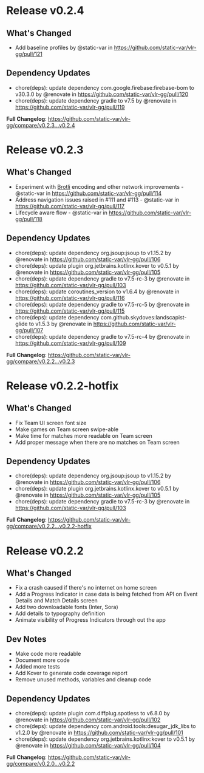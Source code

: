 # Release v0.2.4
## What's Changed
* Add baseline profiles by @static-var in https://github.com/static-var/vlr-gg/pull/121

## Dependency Updates
* chore(deps): update dependency com.google.firebase:firebase-bom to v30.3.0 by @renovate in https://github.com/static-var/vlr-gg/pull/120
* chore(deps): update dependency gradle to v7.5 by @renovate in https://github.com/static-var/vlr-gg/pull/119

**Full Changelog**: https://github.com/static-var/vlr-gg/compare/v0.2.3...v0.2.4


# Release v0.2.3
## What's Changed
* Experiment with [Brotli](https://github.com/google/brotli) encoding and other network improvements - @static-var in https://github.com/static-var/vlr-gg/pull/114
* Address navigation issues raised in #111 and #113 - @static-var in https://github.com/static-var/vlr-gg/pull/117
* Lifecycle aware flow - @static-var in https://github.com/static-var/vlr-gg/pull/118


## Dependency Updates
* chore(deps): update dependency org.jsoup:jsoup to v1.15.2 by @renovate in https://github.com/static-var/vlr-gg/pull/106
* chore(deps): update plugin org.jetbrains.kotlinx.kover to v0.5.1 by @renovate in https://github.com/static-var/vlr-gg/pull/105
* chore(deps): update dependency gradle to v7.5-rc-3 by @renovate in https://github.com/static-var/vlr-gg/pull/103
* chore(deps): update coroutines_version to v1.6.4 by @renovate in https://github.com/static-var/vlr-gg/pull/116
* chore(deps): update dependency gradle to v7.5-rc-5 by @renovate in https://github.com/static-var/vlr-gg/pull/115
* chore(deps): update dependency com.github.skydoves:landscapist-glide to v1.5.3 by @renovate in https://github.com/static-var/vlr-gg/pull/107
* chore(deps): update dependency gradle to v7.5-rc-4 by @renovate in https://github.com/static-var/vlr-gg/pull/109

**Full Changelog**: https://github.com/static-var/vlr-gg/compare/v0.2.2...v0.2.3


# Release v0.2.2-hotfix
## What's Changed
* Fix Team UI screen font size
* Make games on Team screen swipe-able
* Make time for matches more readable on Team screen
* Add proper message when there are no matches on Team screen

## Dependency Updates
* chore(deps): update dependency org.jsoup:jsoup to v1.15.2 by @renovate in https://github.com/static-var/vlr-gg/pull/106
* chore(deps): update plugin org.jetbrains.kotlinx.kover to v0.5.1 by @renovate in https://github.com/static-var/vlr-gg/pull/105
* chore(deps): update dependency gradle to v7.5-rc-3 by @renovate in https://github.com/static-var/vlr-gg/pull/103

**Full Changelog**: https://github.com/static-var/vlr-gg/compare/v0.2.2...v0.2.2-hotfix


# Release v0.2.2
## What's Changed
* Fix a crash caused if there's no internet on home screen
* Add a Progress Indicator in case data is being fetched from API on Event Details and Match Details screen
* Add two downloadable fonts (Inter, Sora)
* Add details to typography definition
* Animate visibility of Progress Indicators through out the app

## Dev Notes
* Make code more readable
* Document more code
* Added more tests
* Add Kover to generate code coverage report
* Remove unused methods, variables and cleanup code

## Dependency Updates
* chore(deps): update plugin com.diffplug.spotless to v6.8.0 by @renovate in https://github.com/static-var/vlr-gg/pull/102
* chore(deps): update dependency com.android.tools:desugar_jdk_libs to v1.2.0 by @renovate in https://github.com/static-var/vlr-gg/pull/101
* chore(deps): update dependency org.jetbrains.kotlinx:kover to v0.5.1 by @renovate in https://github.com/static-var/vlr-gg/pull/104

**Full Changelog**: https://github.com/static-var/vlr-gg/compare/v0.2.0...v0.2.2